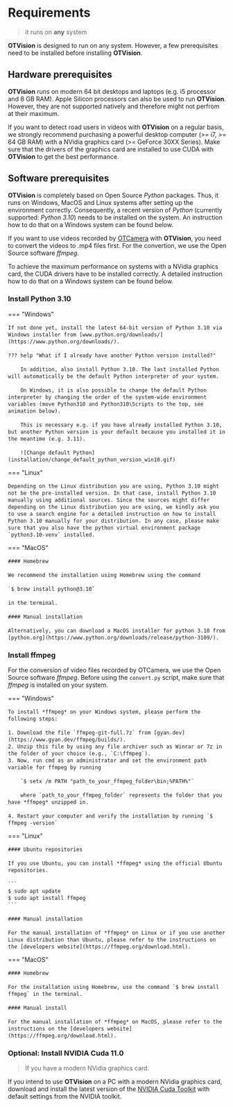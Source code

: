 # Requirements

> it runs on **any** system

**OTVision** is designed to run on any system. However, a few prerequisites need to be installed before installing **OTVision**.

## Hardware prerequisites

**OTVision** runs on modern 64 bit desktops and laptops (e.g. i5 processor and 8 GB RAM). Apple Silicon processors can also be used to run **OTVision**. However, they are not supported natively and therefore might not perfrom at their maximum.

If you want to detect road users in videos with **OTVision** on a regular basis, we strongly recommend purchasing a powerful desktop computer (>= i7, >= 64 GB RAM) with a NVidia graphics card (>= GeForce 30XX Series). Make sure that the drivers of the graphics card are installed to use CUDA with **OTVision** to get the best performance.

## Software prerequisites

**OTVision** is completely based on Open Source *Python* packages. Thus, it runs on Windows, MacOS and Linux systems after setting up the environment correctly. Consequently, a recent version of *Python* (currently supported: *Python 3.10*) needs to be installed on the system. An instruction how to do that on a Windows system can be found below.

If you want to use videos recorded by [OTCamera](/OTCamera) with **OTVision**, you need to convert the videos to .mp4 files first. For the convertion, we use the Open Source software *ffmpeg*.

To achieve the maximum performance on systems with a NVidia graphics card, the CUDA drivers have to be installed correctly. A detailed instruction how to do that on a Windows system can be found below.

### Install Python 3.10

=== "Windows"

    If not done yet, install the latest 64-bit version of Python 3.10 via Windows installer from [www.python.org/downloads/](https://www.python.org/downloads/).

    ??? help "What if I already have another Python version installed?"

        In addition, also install Python 3.10. The last installed Python will automatically be the default Python interpreter of your system.

        On Windows, it is also possible to change the default Python interpreter by changing the order of the system-wide environment variables (move Python310 and Python310\Scripts to the top, see animation below).

        This is necessary e.g. if you have already installed Python 3.10, but another Python version is your default because you installed it in the meantime (e.g. 3.11).

        ![Change default Python](installation/change_default_python_version_win10.gif)

=== "Linux"

    Depending on the Linux distribution you are using, Python 3.10 might not be the pre-installed version. In that case, install Python 3.10 manually using additional sources. Since the sources might differ depending on the Linux distribution you are using, we kindly ask you to use a search engine for a detailed instruction on how to install Python 3.10 manually for your distribution. In any case, please make sure that you also have the python virtual environment package `python3.10-venv` installed.

=== "MacOS"

    #### Homebrew

    We recommend the installation using Homebrew using the command 
    
    `$ brew install python@3.10` 
    
    in the terminal.

    #### Manual installation

    Alternatively, you can download a MacOS installer for python 3.10 from [python.org](https://www.python.org/downloads/release/python-3109/).

### Install ffmpeg

For the conversion of video files recorded by OTCamera, we use the Open Source software *ffmpeg*. Before using the `convert.py` script, make sure that *ffmpeg* is installed on your system.

=== "Windows"

    To install *ffmpeg* on your Windows system, please perform the following steps:
    
    1. Download the file `ffmpeg-git-full.7z` from [gyan.dev](https://www.gyan.dev/ffmpeg/builds/).  
    2. Unzip this file by using any file archiver such as Winrar or 7z in the folder of your choice (e.g., `C:\ffmpeg`).
    3. Now, run cmd as an administrator and set the environment path variable for ffmpeg by running 
    
        `$ setx /m PATH "path_to_your_ffmpeg_folder\bin;%PATH%"`
        
        where `path_to_your_ffmpeg_folder` represents the folder that you have *ffmpeg* unzipped in.
    
    4. Restart your computer and verify the installation by running `$ ffmpeg -version`

=== "Linux"

    #### Ubuntu repositories

    If you use Ubuntu, you can install *ffmpeg* using the official Ubuntu repositories.

    ```
    $ sudo apt update
    $ sudo apt install ffmpeg
    ``` 

    #### Manual installation

    For the manual installation of *ffmpeg* on Linux or if you use another Linux distribution than Ubuntu, please refer to the instructions on the [developers website](https://ffmpeg.org/download.html).

=== "MacOS"

    #### Homebrew

    For the installation using Homebrew, use the command `$ brew install ffmpeg` in the terminal.

    #### Manual install

    For the manual installation of *ffmpeg* on MacOS, please refer to the instructions on the [developers website](https://ffmpeg.org/download.html).

### Optional: Install NVIDIA Cuda 11.0

> If you have a modern NVidia graphics card.

If you intend to use **OTVision** on a PC with a modern NVidia graphics card, download and install the latest version of the [NVIDIA Cuda Toolkit](https://developer.nvidia.com/cuda-downloads) with default settings from the NVIDIA toolkit.
